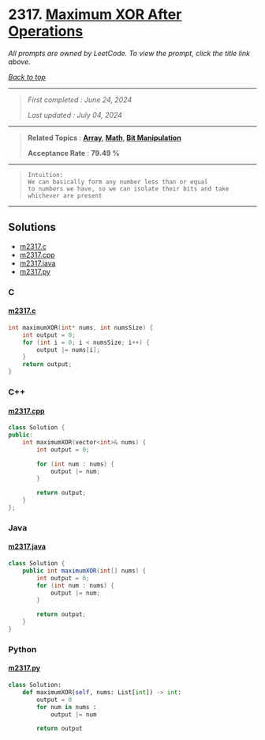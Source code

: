 # 2317. [Maximum XOR After Operations ](<https://leetcode.com/problems/maximum-xor-after-operations>)

*All prompts are owned by LeetCode. To view the prompt, click the title link above.*

*[Back to top](<../README.md>)*

------

> *First completed : June 24, 2024*
>
> *Last updated : July 04, 2024*

------

> **Related Topics** : **[Array](<by_topic/Array.md>), [Math](<by_topic/Math.md>), [Bit Manipulation](<by_topic/Bit Manipulation.md>)**
>
> **Acceptance Rate** : **79.49 %**

------

> ```
> Intuition: 
> We can basically form any number less than or equal 
> to numbers we have, so we can isolate their bits and take 
> whichever are present
> ```

------

## Solutions

- [m2317.c](<../my-submissions/m2317.c>)
- [m2317.cpp](<../my-submissions/m2317.cpp>)
- [m2317.java](<../my-submissions/m2317.java>)
- [m2317.py](<../my-submissions/m2317.py>)
### C
#### [m2317.c](<../my-submissions/m2317.c>)
```C
int maximumXOR(int* nums, int numsSize) {
    int output = 0;
    for (int i = 0; i < numsSize; i++) {
        output |= nums[i];
    }
    return output;
}
```

### C++
#### [m2317.cpp](<../my-submissions/m2317.cpp>)
```C++
class Solution {
public:
    int maximumXOR(vector<int>& nums) {
        int output = 0;

        for (int num : nums) {
            output |= num;
        }

        return output;
    }
};
```

### Java
#### [m2317.java](<../my-submissions/m2317.java>)
```Java
class Solution {
    public int maximumXOR(int[] nums) {
        int output = 0;
        for (int num : nums) {
            output |= num;
        }

        return output;
    }
}
```

### Python
#### [m2317.py](<../my-submissions/m2317.py>)
```Python
class Solution:
    def maximumXOR(self, nums: List[int]) -> int:
        output = 0
        for num in nums :
            output |= num

        return output
```

